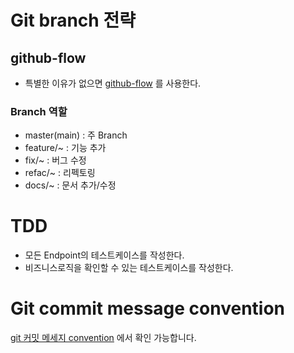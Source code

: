 # Git branch 전략

## github-flow
- 특별한 이유가 없으면 [github-flow](https://guides.github.com/introduction/flow/) 를 사용한다.

### Branch 역할
- master(main) : 주 Branch
- feature/~ : 기능 추가
- fix/~ : 버그 수정
- refac/~ : 리펙토링
- docs/~ : 문서 추가/수정

# TDD
- 모든 Endpoint의 테스트케이스를 작성한다.
- 비즈니스로직을 확인할 수 있는 테스트케이스를 작성한다.

# Git commit message convention
[git 커밋 메세지 convention](https://www.notion.so/git-convention-61836a877067406cbfa06021cfe6e2e0) 에서 확인 가능합니다.
